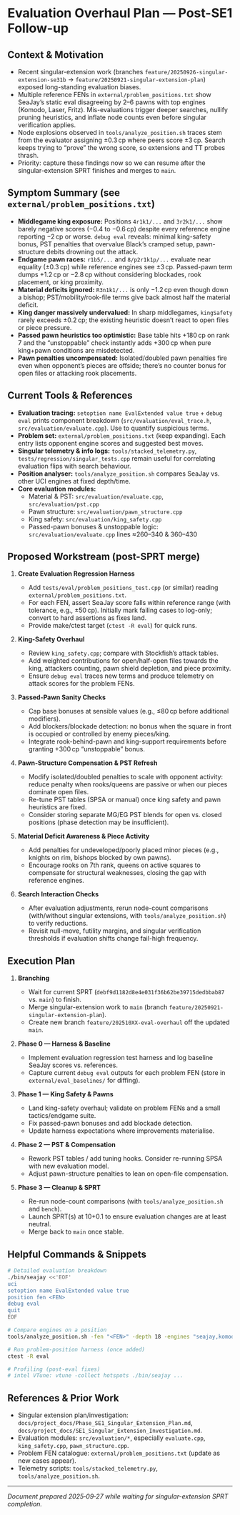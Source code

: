 # Evaluation Overhaul Plan — Post-SE1 Follow-up

## Context & Motivation
- Recent singular-extension work (branches `feature/20250926-singular-extension-se31b` → `feature/20250921-singular-extension-plan`) exposed long-standing evaluation biases.
- Multiple reference FENs in `external/problem_positions.txt` show SeaJay’s static eval disagreeing by 2–6 pawns with top engines (Komodo, Laser, Fritz). Mis-evaluations trigger deeper searches, nullify pruning heuristics, and inflate node counts even before singular verification applies.
- Node explosions observed in `tools/analyze_position.sh` traces stem from the evaluator assigning ±0.3 cp where peers score ±3 cp. Search keeps trying to “prove” the wrong score, so extensions and TT probes thrash.
- Priority: capture these findings now so we can resume after the singular-extension SPRT finishes and merges to `main`.

## Symptom Summary (see `external/problem_positions.txt`)
- **Middlegame king exposure:** Positions `4r1k1/...` and `3r2k1/...` show barely negative scores (−0.4 to −0.6 cp) despite every reference engine reporting −2 cp or worse. `debug eval` reveals: minimal king-safety bonus, PST penalties that overvalue Black’s cramped setup, pawn-structure debits drowning out the attack.
- **Endgame pawn races:** `r1b5/...` and `8/p2r1k1p/...` evaluate near equality (±0.3 cp) while reference engines see ±3 cp. Passed-pawn term dumps +1.2 cp or −2.8 cp without considering blockades, rook placement, or king proximity.
- **Material deficits ignored:** `R3n1k1/...` is only −1.2 cp even though down a bishop; PST/mobility/rook-file terms give back almost half the material deficit.
- **King danger massively undervalued:** In sharp middlegames, `kingSafety` rarely exceeds ±0.2 cp; the existing heuristic doesn’t react to open files or piece pressure.
- **Passed pawn heuristics too optimistic:** Base table hits +180 cp on rank 7 and the “unstoppable” check instantly adds +300 cp when pure king+pawn conditions are misdetected.
- **Pawn penalties uncompensated:** Isolated/doubled pawn penalties fire even when opponent’s pieces are offside; there’s no counter bonus for open files or attacking rook placements.

## Current Tools & References
- **Evaluation tracing:** `setoption name EvalExtended value true` + `debug eval` prints component breakdown (`src/evaluation/eval_trace.h`, `src/evaluation/evaluate.cpp`). Use to quantify suspicious terms.
- **Problem set:** `external/problem_positions.txt` (keep expanding). Each entry lists opponent engine scores and suggested best moves.
- **Singular telemetry & info logs:** `tools/stacked_telemetry.py`, `tests/regression/singular_tests.cpp` remain useful for correlating evaluation flips with search behaviour.
- **Position analyser:** `tools/analyze_position.sh` compares SeaJay vs. other UCI engines at fixed depth/time.
- **Core evaluation modules:**
  - Material & PST: `src/evaluation/evaluate.cpp`, `src/evaluation/pst.cpp`
  - Pawn structure: `src/evaluation/pawn_structure.cpp`
  - King safety: `src/evaluation/king_safety.cpp`
  - Passed-pawn bonuses & unstoppable logic: `src/evaluation/evaluate.cpp` lines ≈260–340 & 360–430

## Proposed Workstream (post-SPRT merge)
1. **Create Evaluation Regression Harness**
   - Add `tests/eval/problem_positions_test.cpp` (or similar) reading `external/problem_positions.txt`.
   - For each FEN, assert SeaJay score falls within reference range (with tolerance, e.g., ±50 cp). Initially mark failing cases to log-only; convert to hard assertions as fixes land.
   - Provide make/ctest target (`ctest -R eval`) for quick runs.

2. **King-Safety Overhaul**
   - Review `king_safety.cpp`; compare with Stockfish’s attack tables.
   - Add weighted contributions for open/half-open files towards the king, attackers counting, pawn shield depletion, and piece proximity.
   - Ensure `debug eval` traces new terms and produce telemetry on attack scores for the problem FENs.

3. **Passed-Pawn Sanity Checks**
   - Cap base bonuses at sensible values (e.g., ≤80 cp before additional modifiers).
   - Add blockers/blockade detection: no bonus when the square in front is occupied or controlled by enemy pieces/king.
   - Integrate rook-behind-pawn and king-support requirements before granting +300 cp “unstoppable” bonus.

4. **Pawn-Structure Compensation & PST Refresh**
   - Modify isolated/doubled penalties to scale with opponent activity: reduce penalty when rooks/queens are passive or when our pieces dominate open files.
   - Re-tune PST tables (SPSA or manual) once king safety and pawn heuristics are fixed.
   - Consider storing separate MG/EG PST blends for open vs. closed positions (phase detection may be insufficient).

5. **Material Deficit Awareness & Piece Activity**
   - Add penalties for undeveloped/poorly placed minor pieces (e.g., knights on rim, bishops blocked by own pawns).
   - Encourage rooks on 7th rank, queens on active squares to compensate for structural weaknesses, closing the gap with reference engines.

6. **Search Interaction Checks**
   - After evaluation adjustments, rerun node-count comparisons (with/without singular extensions, with `tools/analyze_position.sh`) to verify reductions.
   - Revisit null-move, futility margins, and singular verification thresholds if evaluation shifts change fail-high frequency.

## Execution Plan
1. **Branching**
   - Wait for current SPRT (`debf9d1182d8e4e031f36b62be39715dedbbab87` vs. `main`) to finish.
   - Merge singular-extension work to `main` (branch `feature/20250921-singular-extension-plan`).
   - Create new branch `feature/202510XX-eval-overhaul` off the updated `main`.

2. **Phase 0 — Harness & Baseline**
   - Implement evaluation regression test harness and log baseline SeaJay scores vs. references.
   - Capture current `debug eval` outputs for each problem FEN (store in `external/eval_baselines/` for diffing).

3. **Phase 1 — King Safety & Pawns**
   - Land king-safety overhaul; validate on problem FENs and a small tactics/endgame suite.
   - Fix passed-pawn bonuses and add blockade detection.
   - Update harness expectations where improvements materialise.

4. **Phase 2 — PST & Compensation**
   - Rework PST tables / add tuning hooks. Consider re-running SPSA with new evaluation model.
   - Adjust pawn-structure penalties to lean on open-file compensation.

5. **Phase 3 — Cleanup & SPRT**
   - Re-run node-count comparisons (with `tools/analyze_position.sh` and `bench`).
   - Launch SPRT(s) at 10+0.1 to ensure evaluation changes are at least neutral.
   - Merge back to `main` once stable.

## Helpful Commands & Snippets
```bash
# Detailed evaluation breakdown
./bin/seajay <<'EOF'
uci
setoption name EvalExtended value true
position fen <FEN>
debug eval
quit
EOF

# Compare engines on a position
tools/analyze_position.sh -fen "<FEN>" -depth 18 -engines "seajay,komodo,laser"

# Run problem-position harness (once added)
ctest -R eval

# Profiling (post-eval fixes)
# intel VTune: vtune -collect hotspots ./bin/seajay ...
```

## References & Prior Work
- Singular extension plan/investigation: `docs/project_docs/Phase_SE1_Singular_Extension_Plan.md`, `docs/project_docs/SE1_Singular_Extension_Investigation.md`.
- Evaluation modules: `src/evaluation/*`, especially `evaluate.cpp`, `king_safety.cpp`, `pawn_structure.cpp`.
- Problem FEN catalogue: `external/problem_positions.txt` (update as new cases appear).
- Telemetry scripts: `tools/stacked_telemetry.py`, `tools/analyze_position.sh`.

---
*Document prepared 2025‑09‑27 while waiting for singular-extension SPRT completion.*

